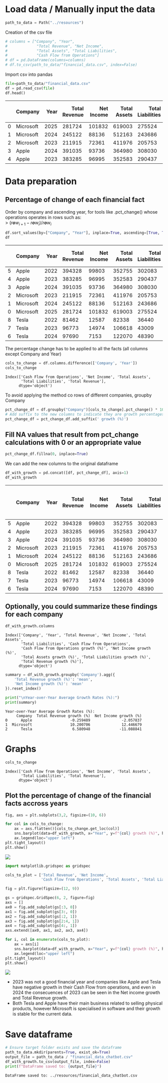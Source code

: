 # Load data / Manually input the data


<!-- WARNING: THIS FILE WAS AUTOGENERATED! DO NOT EDIT! -->

``` python
path_to_data = Path("../resources")
```

Creation of the csv file

``` python
# columns = ["Company", "Year",
#             "Total Revenue", "Net Income", 
#             "Total Assets", "Total Liabilities", 
#             "Cash Flow from Operations"]
# df = pd.DataFrame(columns=columns)
# df.to_csv(path_to_data/"financial_data.csv", index=False)
```

Import csv into pandas

``` python
file=path_to_data/"financial_data.csv"
df = pd.read_csv(file)
df.head()
```

<div>
<style scoped>
    .dataframe tbody tr th:only-of-type {
        vertical-align: middle;
    }
&#10;    .dataframe tbody tr th {
        vertical-align: top;
    }
&#10;    .dataframe thead th {
        text-align: right;
    }
</style>

<table class="dataframe" data-quarto-postprocess="true" data-border="1">
<thead>
<tr style="text-align: right;">
<th data-quarto-table-cell-role="th"></th>
<th data-quarto-table-cell-role="th">Company</th>
<th data-quarto-table-cell-role="th">Year</th>
<th data-quarto-table-cell-role="th">Total Revenue</th>
<th data-quarto-table-cell-role="th">Net Income</th>
<th data-quarto-table-cell-role="th">Total Assets</th>
<th data-quarto-table-cell-role="th">Total Liabilities</th>
<th data-quarto-table-cell-role="th">Cash Flow from Operations</th>
</tr>
</thead>
<tbody>
<tr>
<td data-quarto-table-cell-role="th">0</td>
<td>Microsoft</td>
<td>2025</td>
<td>281724</td>
<td>101832</td>
<td>619003</td>
<td>275524</td>
<td>136162</td>
</tr>
<tr>
<td data-quarto-table-cell-role="th">1</td>
<td>Microsoft</td>
<td>2024</td>
<td>245122</td>
<td>88136</td>
<td>512163</td>
<td>243686</td>
<td>118548</td>
</tr>
<tr>
<td data-quarto-table-cell-role="th">2</td>
<td>Microsoft</td>
<td>2023</td>
<td>211915</td>
<td>72361</td>
<td>411976</td>
<td>205753</td>
<td>87582</td>
</tr>
<tr>
<td data-quarto-table-cell-role="th">3</td>
<td>Apple</td>
<td>2024</td>
<td>391035</td>
<td>93736</td>
<td>364980</td>
<td>308030</td>
<td>118254</td>
</tr>
<tr>
<td data-quarto-table-cell-role="th">4</td>
<td>Apple</td>
<td>2023</td>
<td>383285</td>
<td>96995</td>
<td>352583</td>
<td>290437</td>
<td>110543</td>
</tr>
</tbody>
</table>

</div>

# Data preparation

## Percentage of change of each financial fact

Order by company and ascending year, for tools like .pct_change() whose
operations operates in rows such as:  
\>
(*r**o**w*<sub>*i* + 1</sub> − *r**o**w*<sub>*i*</sub>)/*r**o**w*<sub>*i*</sub>

``` python
df.sort_values(by=["Company", "Year"], inplace=True, ascending=[True, True])
df
```

<div>
<style scoped>
    .dataframe tbody tr th:only-of-type {
        vertical-align: middle;
    }
&#10;    .dataframe tbody tr th {
        vertical-align: top;
    }
&#10;    .dataframe thead th {
        text-align: right;
    }
</style>

<table class="dataframe" data-quarto-postprocess="true" data-border="1">
<thead>
<tr style="text-align: right;">
<th data-quarto-table-cell-role="th"></th>
<th data-quarto-table-cell-role="th">Company</th>
<th data-quarto-table-cell-role="th">Year</th>
<th data-quarto-table-cell-role="th">Total Revenue</th>
<th data-quarto-table-cell-role="th">Net Income</th>
<th data-quarto-table-cell-role="th">Total Assets</th>
<th data-quarto-table-cell-role="th">Total Liabilities</th>
<th data-quarto-table-cell-role="th">Cash Flow from Operations</th>
</tr>
</thead>
<tbody>
<tr>
<td data-quarto-table-cell-role="th">5</td>
<td>Apple</td>
<td>2022</td>
<td>394328</td>
<td>99803</td>
<td>352755</td>
<td>302083</td>
<td>122151</td>
</tr>
<tr>
<td data-quarto-table-cell-role="th">4</td>
<td>Apple</td>
<td>2023</td>
<td>383285</td>
<td>96995</td>
<td>352583</td>
<td>290437</td>
<td>110543</td>
</tr>
<tr>
<td data-quarto-table-cell-role="th">3</td>
<td>Apple</td>
<td>2024</td>
<td>391035</td>
<td>93736</td>
<td>364980</td>
<td>308030</td>
<td>118254</td>
</tr>
<tr>
<td data-quarto-table-cell-role="th">2</td>
<td>Microsoft</td>
<td>2023</td>
<td>211915</td>
<td>72361</td>
<td>411976</td>
<td>205753</td>
<td>87582</td>
</tr>
<tr>
<td data-quarto-table-cell-role="th">1</td>
<td>Microsoft</td>
<td>2024</td>
<td>245122</td>
<td>88136</td>
<td>512163</td>
<td>243686</td>
<td>118548</td>
</tr>
<tr>
<td data-quarto-table-cell-role="th">0</td>
<td>Microsoft</td>
<td>2025</td>
<td>281724</td>
<td>101832</td>
<td>619003</td>
<td>275524</td>
<td>136162</td>
</tr>
<tr>
<td data-quarto-table-cell-role="th">8</td>
<td>Tesla</td>
<td>2022</td>
<td>81462</td>
<td>12587</td>
<td>82338</td>
<td>36440</td>
<td>14724</td>
</tr>
<tr>
<td data-quarto-table-cell-role="th">7</td>
<td>Tesla</td>
<td>2023</td>
<td>96773</td>
<td>14974</td>
<td>106618</td>
<td>43009</td>
<td>13256</td>
</tr>
<tr>
<td data-quarto-table-cell-role="th">6</td>
<td>Tesla</td>
<td>2024</td>
<td>97690</td>
<td>7153</td>
<td>122070</td>
<td>48390</td>
<td>14923</td>
</tr>
</tbody>
</table>

</div>

The percentage change has to be applied to all the facts (all columns
except Company and Year)

``` python
cols_to_change = df.columns.difference(['Company', 'Year'])
cols_to_change
```

    Index(['Cash Flow from Operations', 'Net Income', 'Total Assets',
           'Total Liabilities', 'Total Revenue'],
          dtype='object')

To avoid applying the method co rows of different companies, groupby
Company

``` python
pct_change_df = df.groupby("Company")[cols_to_change].pct_change() * 100
# Add suffix to the new columns to indicate they are growth percentages
pct_change_df = pct_change_df.add_suffix(' growth (%)')
```

## Fill NA values that result from pct_change calculations with 0 or an appropriate value

``` python
pct_change_df.fillna(0, inplace=True)
```

We can add the new columns to the original dataframe

``` python
df_with_growth = pd.concat([df, pct_change_df], axis=1)
df_with_growth
```

<div>
<style scoped>
    .dataframe tbody tr th:only-of-type {
        vertical-align: middle;
    }
&#10;    .dataframe tbody tr th {
        vertical-align: top;
    }
&#10;    .dataframe thead th {
        text-align: right;
    }
</style>

<table class="dataframe" data-quarto-postprocess="true" data-border="1">
<thead>
<tr style="text-align: right;">
<th data-quarto-table-cell-role="th"></th>
<th data-quarto-table-cell-role="th">Company</th>
<th data-quarto-table-cell-role="th">Year</th>
<th data-quarto-table-cell-role="th">Total Revenue</th>
<th data-quarto-table-cell-role="th">Net Income</th>
<th data-quarto-table-cell-role="th">Total Assets</th>
<th data-quarto-table-cell-role="th">Total Liabilities</th>
<th data-quarto-table-cell-role="th">Cash Flow from Operations</th>
<th data-quarto-table-cell-role="th">Cash Flow from Operations growth
(%)</th>
<th data-quarto-table-cell-role="th">Net Income growth (%)</th>
<th data-quarto-table-cell-role="th">Total Assets growth (%)</th>
<th data-quarto-table-cell-role="th">Total Liabilities growth (%)</th>
<th data-quarto-table-cell-role="th">Total Revenue growth (%)</th>
</tr>
</thead>
<tbody>
<tr>
<td data-quarto-table-cell-role="th">5</td>
<td>Apple</td>
<td>2022</td>
<td>394328</td>
<td>99803</td>
<td>352755</td>
<td>302083</td>
<td>122151</td>
<td>0.000000</td>
<td>0.000000</td>
<td>0.000000</td>
<td>0.000000</td>
<td>0.000000</td>
</tr>
<tr>
<td data-quarto-table-cell-role="th">4</td>
<td>Apple</td>
<td>2023</td>
<td>383285</td>
<td>96995</td>
<td>352583</td>
<td>290437</td>
<td>110543</td>
<td>-9.502992</td>
<td>-2.813543</td>
<td>-0.048759</td>
<td>-3.855232</td>
<td>-2.800461</td>
</tr>
<tr>
<td data-quarto-table-cell-role="th">3</td>
<td>Apple</td>
<td>2024</td>
<td>391035</td>
<td>93736</td>
<td>364980</td>
<td>308030</td>
<td>118254</td>
<td>6.975566</td>
<td>-3.359967</td>
<td>3.516052</td>
<td>6.057424</td>
<td>2.021994</td>
</tr>
<tr>
<td data-quarto-table-cell-role="th">2</td>
<td>Microsoft</td>
<td>2023</td>
<td>211915</td>
<td>72361</td>
<td>411976</td>
<td>205753</td>
<td>87582</td>
<td>0.000000</td>
<td>0.000000</td>
<td>0.000000</td>
<td>0.000000</td>
<td>0.000000</td>
</tr>
<tr>
<td data-quarto-table-cell-role="th">1</td>
<td>Microsoft</td>
<td>2024</td>
<td>245122</td>
<td>88136</td>
<td>512163</td>
<td>243686</td>
<td>118548</td>
<td>35.356580</td>
<td>21.800417</td>
<td>24.318650</td>
<td>18.436183</td>
<td>15.669962</td>
</tr>
<tr>
<td data-quarto-table-cell-role="th">0</td>
<td>Microsoft</td>
<td>2025</td>
<td>281724</td>
<td>101832</td>
<td>619003</td>
<td>275524</td>
<td>136162</td>
<td>14.858117</td>
<td>15.539621</td>
<td>20.860546</td>
<td>13.065174</td>
<td>14.932156</td>
</tr>
<tr>
<td data-quarto-table-cell-role="th">8</td>
<td>Tesla</td>
<td>2022</td>
<td>81462</td>
<td>12587</td>
<td>82338</td>
<td>36440</td>
<td>14724</td>
<td>0.000000</td>
<td>0.000000</td>
<td>0.000000</td>
<td>0.000000</td>
<td>0.000000</td>
</tr>
<tr>
<td data-quarto-table-cell-role="th">7</td>
<td>Tesla</td>
<td>2023</td>
<td>96773</td>
<td>14974</td>
<td>106618</td>
<td>43009</td>
<td>13256</td>
<td>-9.970117</td>
<td>18.964010</td>
<td>29.488207</td>
<td>18.026894</td>
<td>18.795267</td>
</tr>
<tr>
<td data-quarto-table-cell-role="th">6</td>
<td>Tesla</td>
<td>2024</td>
<td>97690</td>
<td>7153</td>
<td>122070</td>
<td>48390</td>
<td>14923</td>
<td>12.575438</td>
<td>-52.230533</td>
<td>14.492862</td>
<td>12.511335</td>
<td>0.947578</td>
</tr>
</tbody>
</table>

</div>

## Optionally, you could summarize these findings for each company

``` python
df_with_growth.columns
```

    Index(['Company', 'Year', 'Total Revenue', 'Net Income', 'Total Assets',
           'Total Liabilities', 'Cash Flow from Operations',
           'Cash Flow from Operations growth (%)', 'Net Income growth (%)',
           'Total Assets growth (%)', 'Total Liabilities growth (%)',
           'Total Revenue growth (%)'],
          dtype='object')

``` python
summary = df_with_growth.groupby('Company').agg({
    'Total Revenue growth (%)': 'mean',
    'Net Income growth (%)': 'mean'
}).reset_index()

print("\nYear-over-Year Average Growth Rates (%):")
print(summary)
```


    Year-over-Year Average Growth Rates (%):
         Company  Total Revenue growth (%)  Net Income growth (%)
    0      Apple                 -0.259489              -2.057837
    1  Microsoft                 10.200706              12.446679
    2      Tesla                  6.580948             -11.088841

# Graphs

``` python
cols_to_change
```

    Index(['Cash Flow from Operations', 'Net Income', 'Total Assets',
           'Total Liabilities', 'Total Revenue'],
          dtype='object')

## Plot the percentage of change of the financial facts accross years

``` python
fig, axs = plt.subplots(3,2, figsize=(10, 6))

for col in cols_to_change:
    ax = axs.flatten()[cols_to_change.get_loc(col)]
    sns.barplot(data=df_with_growth, x="Year", y=f"{col} growth (%)", hue="Company", ax=ax)
    ax.legend(loc="upper left")
plt.tight_layout()
plt.show()
```

![](02_Load_financial_data_files/figure-commonmark/cell-14-output-1.png)

``` python
import matplotlib.gridspec as gridspec
```

``` python
cols_to_plot = ['Total Revenue', 'Net Income',
                'Cash Flow from Operations', 'Total Assets', 'Total Liabilities']

fig = plt.figure(figsize=(12, 9))

gs = gridspec.GridSpec(6, 2, figure=fig)
axs = []
ax0 = fig.add_subplot(gs[:3, 0])
ax1 = fig.add_subplot(gs[3:, 0])
ax2 = fig.add_subplot(gs[:2, 1])
ax3 = fig.add_subplot(gs[2:4, 1])
ax4 = fig.add_subplot(gs[4:, 1])
axs.extend([ax0, ax1, ax2, ax3, ax4])

for i, col in enumerate(cols_to_plot):
    ax = axs[i]
    sns.barplot(data=df_with_growth, x="Year", y=f"{col} growth (%)", hue="Company", ax=ax)
    ax.legend(loc="upper left")
plt.tight_layout()
plt.show()
```

![](02_Load_financial_data_files/figure-commonmark/cell-16-output-1.png)

- 2023 was not a good financial year and companies like Apple and Tesla
  have negative growth in their Cash Flow from operations, and even in
  2024 the consecuences of 2023 can be seen in the Net income growth and
  Total Revenue growth.
- Both Tesla and Apple have their main business related to selling
  physical products, however Microsoft is specialised in software and
  their growth is stable for the current data.

# Save dataframe

``` python
# Ensure target folder exists and save the dataframe
path_to_data.mkdir(parents=True, exist_ok=True)
output_file = path_to_data / "financial_data_chatbot.csv"
df_with_growth.to_csv(output_file, index=False)
print(f"DataFrame saved to: {output_file}")
```

    DataFrame saved to: ../resources/financial_data_chatbot.csv
